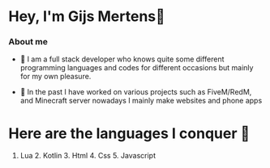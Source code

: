 # Hey, I'm Gijs Mertens👋

### About me
- 👦 I am a full stack developer who knows quite some different programming languages ​​and codes for different occasions but mainly for my own pleasure.

- 📜 In the past I have worked on various projects such as FiveM/RedM, and Minecraft server nowadays I mainly make websites and phone apps

# Here are the languages I conquer :book:

1. Lua 2. Kotlin 3. Html 4. Css 5. Javascript
